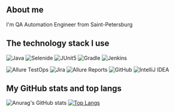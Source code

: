 ## About me
I'm QA Automation Engineer from Saint-Petersburg

## The technology stack I use

![Java](https://img.shields.io/badge/-Java-090909?style=for-the-badge&logo=java)
![Selenide](https://img.shields.io/badge/-Selenide-090909?style=for-the-badge&logo=selenide)
![JUnit5](https://img.shields.io/badge/-JUnit5-090909?style=for-the-badge&logo=junit5)
![Gradle](https://img.shields.io/badge/-Gradle-090909?style=for-the-badge&logo=gradle)
![Jenkins](https://img.shields.io/badge/-Jenkins-090909?style=for-the-badge&logo=jenkins)

![Allure TestOps](https://img.shields.io/badge/-Allure_TestOps-090909?style=for-the-badge&logo=allure)
![Jira](https://img.shields.io/badge/-Jira-090909?style=for-the-badge&logo=jira)
![Allure Reports](https://img.shields.io/badge/-Allure_Reports-090909?style=for-the-badge&logo=allure)
![GitHub](https://img.shields.io/badge/-GitHub-090909?style=for-the-badge&logo=github)
![IntelliJ IDEA](https://img.shields.io/badge/-IntelliJ_Idea-090909?style=for-the-badge&logo=intellijidea)

## My GitHub stats and top langs
![Anurag's GitHub stats](https://github-readme-stats.vercel.app/api?username=tolmachevsv&show_icons=true&theme=radical)
[![Top Langs](https://github-readme-stats.vercel.app/api/top-langs/?username=tolmachevsv)](https://github.com/anuraghazra/github-readme-stats)
